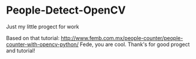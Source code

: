 # People-Detect-OpenCV
Just my little progect for work

Based on that tutorial: http://www.femb.com.mx/people-counter/people-counter-with-opencv-python/
Fede, you are cool. Thank's for good progect and tutorial!
